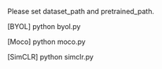 Please set dataset_path and pretrained_path.

[BYOL]
python byol.py

[Moco]
python moco.py

[SimCLR]
python simclr.py